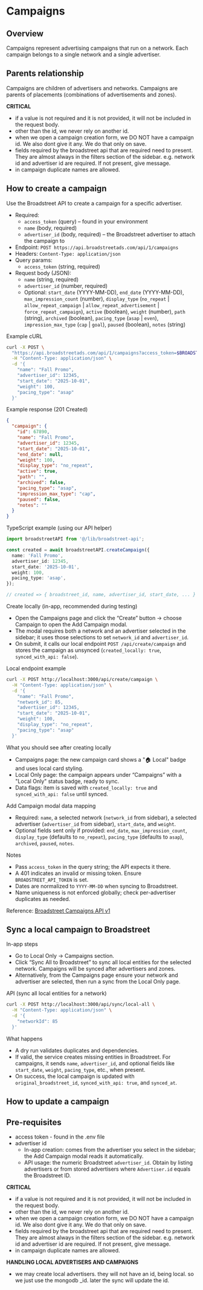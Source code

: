 # Campaigns

## Overview

Campaigns represent advertising campaigns that run on a network. Each campaign belongs to a single network and a single advertiser.

## Parents relationship
Campaigns are children of advertisers and networks.
Campaigns are parents of placements (combinations of advertisements and zones).



**CRITICAL**
- if a value is not required and it is not provided, it will not be included in the request body.
- other than the id, we never rely on another id.
- when we open a campaign creation form, we DO NOT have a campaign id. We also dont give it any. We do that only on save.
- fields required by the broadstreet api that are required need to present. They are almost always in the filters section of the sidebar. e.g. network id and advertiser id are required. If not present, give message.
- in campaign duplicate names are allowed.


## How to create a campaign

Use the Broadstreet API to create a campaign for a specific advertiser.

- Required:
  - `access_token` (query) – found in your environment
  - `name` (body, required)
  - `advertiser_id` (body, required) – the Broadstreet advertiser to attach the campaign to
- Endpoint: `POST https://api.broadstreetads.com/api/1/campaigns`
- Headers: `Content-Type: application/json`
- Query params:
  - `access_token` (string, required)
- Request body (JSON):
  - `name` (string, required)
  - `advertiser_id` (number, required)
  - Optional: `start_date` (YYYY-MM-DD), `end_date` (YYYY-MM-DD), `max_impression_count` (number), `display_type` (`no_repeat` | `allow_repeat_campaign` | `allow_repeat_advertisement` | `force_repeat_campaign`), `active` (boolean), `weight` (number), `path` (string), `archived` (boolean), `pacing_type` (`asap` | `even`), `impression_max_type` (`cap` | `goal`), `paused` (boolean), `notes` (string)

Example cURL
```bash
curl -X POST \
  "https://api.broadstreetads.com/api/1/campaigns?access_token=$BROADSTREET_API_TOKEN" \
  -H "Content-Type: application/json" \
  -d '{
    "name": "Fall Promo",
    "advertiser_id": 12345,
    "start_date": "2025-10-01",
    "weight": 100,
    "pacing_type": "asap"
  }'
```

Example response (201 Created)
```json
{
  "campaign": {
    "id": 67890,
    "name": "Fall Promo",
    "advertiser_id": 12345,
    "start_date": "2025-10-01",
    "end_date": null,
    "weight": 100,
    "display_type": "no_repeat",
    "active": true,
    "path": "",
    "archived": false,
    "pacing_type": "asap",
    "impression_max_type": "cap",
    "paused": false,
    "notes": ""
  }
}
```

TypeScript example (using our API helper)
```ts
import broadstreetAPI from '@/lib/broadstreet-api';

const created = await broadstreetAPI.createCampaign({
  name: 'Fall Promo',
  advertiser_id: 12345,
  start_date: '2025-10-01',
  weight: 100,
  pacing_type: 'asap',
});

// created => { broadstreet_id, name, advertiser_id, start_date, ... }
```

Create locally (in-app, recommended during testing)
- Open the Campaigns page and click the “Create” button → choose Campaign to open the Add Campaign modal.
- The modal requires both a network and an advertiser selected in the sidebar; it uses those selections to set `network_id` and `advertiser_id`.
- On submit, it calls our local endpoint `POST /api/create/campaign` and stores the campaign as unsynced (`created_locally: true`, `synced_with_api: false`).

Local endpoint example
```bash
curl -X POST http://localhost:3000/api/create/campaign \
  -H "Content-Type: application/json" \
  -d '{
    "name": "Fall Promo",
    "network_id": 85,
    "advertiser_id": 12345,
    "start_date": "2025-10-01",
    "weight": 100,
    "display_type": "no_repeat",
    "pacing_type": "asap"
  }'
```

What you should see after creating locally
- Campaigns page: the new campaign card shows a "🏠 Local" badge and uses local card styling.
- Local Only page: the campaign appears under “Campaigns” with a "Local Only" status badge, ready to sync.
- Data flags: item is saved with `created_locally: true` and `synced_with_api: false` until synced.

Add Campaign modal data mapping
- Required: `name`, a selected network (`network_id` from sidebar), a selected advertiser (`advertiser_id` from sidebar), `start_date`, and `weight`.
- Optional fields sent only if provided: `end_date`, `max_impression_count`, `display_type` (defaults to `no_repeat`), `pacing_type` (defaults to `asap`), `archived`, `paused`, `notes`.

Notes
- Pass `access_token` in the query string; the API expects it there.
- A 401 indicates an invalid or missing token. Ensure `BROADSTREET_API_TOKEN` is set.
- Dates are normalized to `YYYY-MM-DD` when syncing to Broadstreet.
- Name uniqueness is not enforced globally; check per-advertiser duplicates as needed.

Reference: [Broadstreet Campaigns API v1](https://api.broadstreetads.com/docs/v1#tag/Campaigns)

## Sync a local campaign to Broadstreet

In-app steps
- Go to Local Only → Campaigns section.
- Click “Sync All to Broadstreet” to sync all local entities for the selected network. Campaigns will be synced after advertisers and zones.
- Alternatively, from the Campaigns page ensure your network and advertiser are selected, then run a sync from the Local Only page.

API (sync all local entities for a network)
```bash
curl -X POST http://localhost:3000/api/sync/local-all \
  -H "Content-Type: application/json" \
  -d '{
    "networkId": 85
  }'
```

What happens
- A dry run validates duplicates and dependencies.
- If valid, the service creates missing entities in Broadstreet. For campaigns, it sends `name`, `advertiser_id`, and optional fields like `start_date`, `weight`, `pacing_type`, etc., when present.
- On success, the local campaign is updated with `original_broadstreet_id`, `synced_with_api: true`, and `synced_at`.

## How to update a campaign

## Pre-requisites
- access token - found in the .env file
- advertiser id
  - In-app creation: comes from the advertiser you select in the sidebar; the Add Campaign modal reads it automatically.
  - API usage: the numeric Broadstreet `advertiser_id`. Obtain by listing advertisers or from stored advertisers where `Advertiser.id` equals the Broadstreet ID.

**CRITICAL**
- if a value is not required and it is not provided, it will not be included in the request body.
- other than the id, we never rely on another id.
- when we open a campaign creation form, we DO NOT have a campaign id. We also dont give it any. We do that only on save.
- fields required by the broadstreet api that are required need to present. They are almost always in the filters section of the sidebar. e.g. network id and advertiser id are required. If not present, give message.
- in campaign duplicate names are allowed.

**HANDLING LOCAL ADVERTISERS AND CAMPAIGNS**
- we may create local advertisers. they will not have an id, being local. so we just use the mongodb _id. later the sync will update the id.
